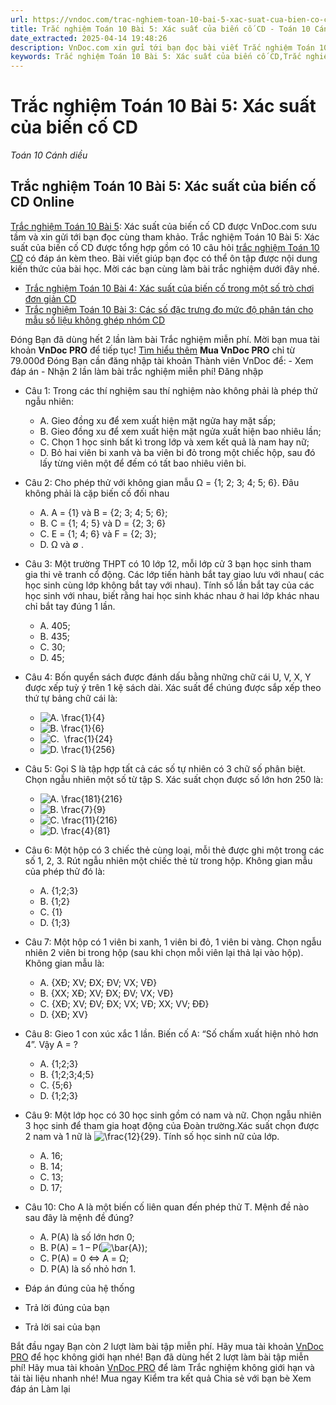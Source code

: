 ```yaml
---
url: https://vndoc.com/trac-nghiem-toan-10-bai-5-xac-suat-cua-bien-co-cd-291119
title: Trắc nghiệm Toán 10 Bài 5: Xác suất của biến cố CD - Toán 10 Cánh diều - VnDoc.com
date_extracted: 2025-04-14 19:48:26
description: VnDoc.com xin gửi tới bạn đọc bài viết Trắc nghiệm Toán 10 Bài 5: Xác suất của biến cố CD để bạn đọc cùng tham khảo.
keywords: Trắc nghiệm Toán 10 Bài 5: Xác suất của biến cố CD,Trắc nghiệm Toán 10 Bài 5,Xác suất của biến cố,trắc nghiệm toán 10,trắc nghiệm toán 10 CD,toán 10,toán 10 CD,toán 10 bài 5
---
```


# Trắc nghiệm Toán 10 Bài 5: Xác suất của biến cố CD
 _Toán 10 Cánh diều_
## Trắc nghiệm Toán 10 Bài 5: Xác suất của biến cố CD Online
[Trắc nghiệm Toán 10 Bài 5](<https://vndoc.com/trac-nghiem-toan-10-bai-5-xac-suat-cua-bien-co-cd-291119>): Xác suất của biến cố CD được VnDoc.com sưu tầm và xin gửi tới bạn đọc cùng tham khảo.
Trắc nghiệm Toán 10 Bài 5: Xác suất của biến cố CD được tổng hợp gồm có 10 câu hỏi [trắc nghiệm Toán 10 CD](<https://vndoc.com/trac-nghiem-toan-10-cd>) có đáp án kèm theo. Bài viết giúp bạn đọc có thể ôn tập được nội dung kiến thức của bài học. Mời các bạn cùng làm bài trắc nghiệm dưới đây nhé.
  * [Trắc nghiệm Toán 10 Bài 4: Xác suất của biến cố trong một số trò chơi đơn giản CD](<https://vndoc.com/trac-nghiem-toan-10-bai-4-xac-suat-cua-bien-co-trong-mot-so-tro-choi-don-gian-cd-291115>)
  * [Trắc nghiệm Toán 10 Bài 3: Các số đặc trưng đo mức độ phân tán cho mẫu số liệu không ghép nhóm CD](<https://vndoc.com/trac-nghiem-toan-10-bai-3-cac-so-dac-trung-do-muc-do-phan-tan-cho-mau-so-lieu-khong-ghep-nhom-cd-291111>)

Đóng
Bạn đã dùng hết 2 lần làm bài Trắc nghiệm miễn phí. Mời bạn mua tài khoản **VnDoc PRO** để tiếp tục\! [Tìm hiểu thêm](</pro>)
**Mua VnDoc PRO** chỉ từ 79.000đ
Đóng
Bạn cần đăng nhập tài khoản Thành viên VnDoc để:
\- Xem đáp án
\- Nhận 2 lần làm bài trắc nghiệm miễn phí\!
Đăng nhập 
  * Câu 1:
Trong các thí nghiệm sau thí nghiệm nào không phải là phép thử ngẫu nhiên:
    * A. Gieo đồng xu để xem xuất hiện mặt ngửa hay mặt sấp;
    * B. Gieo đồng xu để xem xuất hiện mặt ngửa xuất hiện bao nhiêu lần;
    * C. Chọn 1 học sinh bất kì trong lớp và xem kết quả là nam hay nữ;
    * D. Bỏ hai viên bi xanh và ba viên bi đỏ trong một chiếc hộp, sau đó lấy từng viên một để đếm có tất bao nhiêu viên bi.
  * Câu 2:
Cho phép thử với không gian mẫu Ω = \{1; 2; 3; 4; 5; 6\}. Đâu không phải là cặp biến cố đối nhau
    * A. A = \{1\} và B = \{2; 3; 4; 5; 6\};
    * B. C = \{1; 4; 5\} và D = \{2; 3; 6\}
    * C. E = \{1; 4; 6\} và F = \{2; 3\};
    * D. Ω và ∅ .
  * Câu 3:
Một trường THPT có 10 lớp 12, mỗi lớp cử 3 bạn học sinh tham gia thi vẽ tranh cổ động. Các lớp tiến hành bắt tay giao lưu với nhau\( các học sinh cùng lớp không bắt tay với nhau\). Tính số lần bắt tay của các học sinh với nhau, biết rằng hai học sinh khác nhau ở hai lớp khác nhau chỉ bắt tay đúng 1 lần.
    * A. 405;
    * B. 435;
    * C. 30;
    * D. 45;
  * Câu 4:
Bốn quyển sách được đánh dấu bằng những chữ cái U, V, X, Y được xếp tuỳ ý trên 1 kệ sách dài. Xác suất để chúng được sắp xếp theo thứ tự bảng chữ cái là:
    * ![A. \\frac{1}{4}](https://tex.vdoc.vn?tex=A.%20%5Cfrac%7B1%7D%7B4%7D)
    * ![B. \\frac{1}{6}](https://tex.vdoc.vn?tex=B.%20%5Cfrac%7B1%7D%7B6%7D)
    * ![C.  \\frac{1}{24}](https://tex.vdoc.vn?tex=C.%20%C2%A0%5Cfrac%7B1%7D%7B24%7D)
    * ![D. \\frac{1}{256}](https://tex.vdoc.vn?tex=D.%20%5Cfrac%7B1%7D%7B256%7D)
  * Câu 5:
Gọi S là tập hợp tất cả các số tự nhiên có 3 chữ số phân biệt. Chọn ngẫu nhiên một số từ tập S. Xác suất chọn được số lớn hơn 250 là:
    * ![A. \\frac{181}{216}](https://tex.vdoc.vn?tex=A.%20%5Cfrac%7B181%7D%7B216%7D)
    * ![B. \\frac{7}{9}](https://tex.vdoc.vn?tex=B.%20%5Cfrac%7B7%7D%7B9%7D)
    * ![C. \\frac{11}{216}](https://tex.vdoc.vn?tex=C.%20%5Cfrac%7B11%7D%7B216%7D)
    * ![D. \\frac{4}{81}](https://tex.vdoc.vn?tex=D.%20%5Cfrac%7B4%7D%7B81%7D)
  * Câu 6:
Một hộp có 3 chiếc thẻ cùng loại, mỗi thẻ được ghi một trong các số 1, 2, 3. Rút ngẫu nhiên một chiếc thẻ từ trong hộp. Không gian mẫu của phép thử đó là:
    * A. \{1;2;3\}
    * B. \{1;2\}
    * C. \{1\}
    * D. \{1;3\}
  * Câu 7:
Một hộp có 1 viên bi xanh, 1 viên bi đỏ, 1 viên bi vàng. Chọn ngẫu nhiên 2 viên bi trong hộp \(sau khi chọn mỗi viên lại thả lại vào hộp\). Không gian mẫu là:
    * A. \{XĐ; XV; ĐX; ĐV; VX; VĐ\}
    * B. \{XX; XĐ; XV; ĐX; ĐV; VX; VĐ\}
    * C. \{XĐ; XV; ĐV; ĐX; VX; VĐ; XX; VV; ĐĐ\}
    * D. \{XĐ; XV\}
  * Câu 8:
Gieo 1 con xúc xắc 1 lần. Biến cố A: “Số chấm xuất hiện nhỏ hơn 4”. Vậy A = ?
    * A. \{1;2;3\}
    * B. \{1;2;3;4;5\}
    * C. \{5;6\}
    * D. \{1;2;3\}
  * Câu 9:
Một lớp học có 30 học sinh gồm có nam và nữ. Chọn ngẫu nhiên 3 học sinh để tham gia hoạt động của Đoàn trường.Xác suất chọn được 2 nam và 1 nữ là ![\\frac{12}{29}](https://tex.vdoc.vn?tex=%5Cfrac%7B12%7D%7B29%7D). Tính số học sinh nữ của lớp.
    * A. 16;
    * B. 14;
    * C. 13;
    * D. 17;
  * Câu 10:
Cho A là một biến cố liên quan đến phép thử T. Mệnh đề nào sau đây là mệnh đề đúng?
    * A. P\(A\) là số lớn hơn 0;
    * B. P\(A\) = 1 – P\(![\\bar{A}](https://tex.vdoc.vn?tex=%5Cbar%7BA%7D)\);
    * C. P\(A\) = 0 ⇔ A = Ω;
    * D. P\(A\) là số nhỏ hơn 1.

  * Đáp án đúng của hệ thống
  * Trả lời đúng của bạn
  * Trả lời sai của bạn

Bắt đầu ngay
Bạn còn _2_ lượt làm bài tập miễn phí. Hãy mua tài khoản [VnDoc PRO](</pro>) để học không giới hạn nhé\!  Bạn đã dùng hết 2 lượt làm bài tập miễn phí\! Hãy mua tài khoản [VnDoc PRO](</pro>) để làm Trắc nghiệm không giới hạn và tải tài liệu nhanh nhé\!  Mua ngay
Kiểm tra kết quả Chia sẻ với bạn bè Xem đáp án Làm lại
